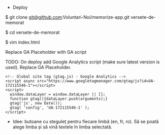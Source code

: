 * Deploy

$ git clone git@github.com:Voluntari-Noi/memorize-app.git versete-de-memorat

$ cd versete-de-memorat

$ vim index.html

  Replace GA Placeholder with GA script

TODO: On deploy add Google Analytics script (make sure latest version is used).
      Replace GA Placeholder.

```
<!-- Global site tag (gtag.js) - Google Analytics -->
<script async src="https://www.googletagmanager.com/gtag/js?id=UA-172115546-1"></script>
<script>
  window.dataLayer = window.dataLayer || [];
  function gtag(){dataLayer.push(arguments);}
  gtag('js', new Date());
  gtag( 'config', 'UA-172115546-1' );
</script>
```

* Idee: butoane cu steguleț pentru fiecare limbă (en, fr, ro). Să se poată alege limba și să vină textele în limba selectată.
